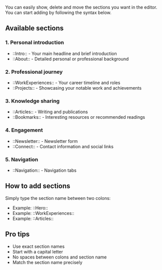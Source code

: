 You can easily show, delete and move the sections you want in the editor. You can start adding by following the syntax below.

## Available sections

### 1. Personal introduction

- ::Intro:: - Your main headline and brief introduction
- ::About:: - Detailed personal or professional background

### 2. Professional journey

- ::WorkExperiences:: - Your career timeline and roles
- ::Projects:: - Showcasing your notable work and achievements

### 3. Knowledge sharing

- ::Articles:: - Writing and publications
- ::Bookmarks:: - Interesting resources or recommended readings

### 4. Engagement

- ::Newsletter:: - Newsletter form
- ::Connect:: - Contact information and social links

### 5. Navigation

- ::Navigation:: - Navigation tabs

## How to add sections

Simply type the section name between two colons:

- Example: ::Hero::
- Example: ::WorkExperiences::
- Example: ::Articles::

## Pro tips

- Use exact section names
- Start with a capital letter
- No spaces between colons and section name
- Match the section name precisely
